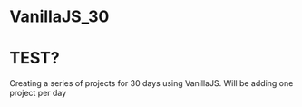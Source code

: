 # VanillaJS_30

<h1>TEST?</h1>
Creating a series of projects for 30 days using VanillaJS. Will be adding one project per day


